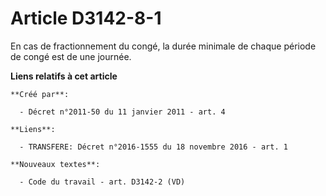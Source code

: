 # Article D3142-8-1

En cas de fractionnement du congé, la durée minimale de chaque période de congé est de une journée.

**Liens relatifs à cet article**

	**Créé par**:

	  - Décret n°2011-50 du 11 janvier 2011 - art. 4

	**Liens**:

	  - TRANSFERE: Décret n°2016-1555 du 18 novembre 2016 - art. 1

	**Nouveaux textes**:

	  - Code du travail - art. D3142-2 (VD)
